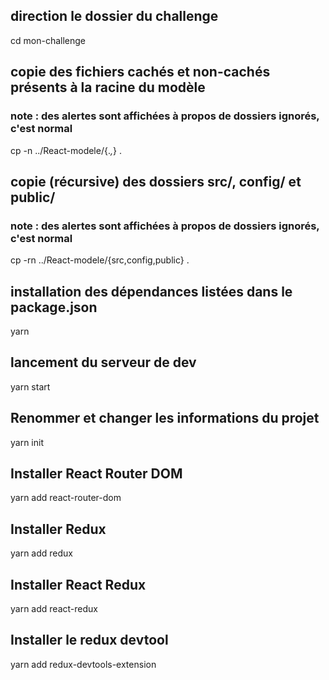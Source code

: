 ## direction le dossier du challenge
cd mon-challenge

## copie des fichiers cachés et non-cachés présents à la racine du modèle
### note : des alertes sont affichées à propos de dossiers ignorés, c'est normal
cp -n ../React-modele/{.*,*} .

## copie (récursive) des dossiers src/, config/ et public/
### note : des alertes sont affichées à propos de dossiers ignorés, c'est normal
cp -rn ../React-modele/{src,config,public} .

## installation des dépendances listées dans le package.json
yarn

## lancement du serveur de dev
yarn start

## Renommer et changer les informations du projet
yarn init

## Installer React Router DOM
yarn add react-router-dom

## Installer Redux
yarn add redux

## Installer React Redux
yarn add react-redux

## Installer le redux devtool
yarn add redux-devtools-extension
